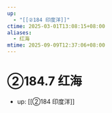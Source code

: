 ```yaml
---
up:
  - "[[②184 印度洋]]"
ctime: 2025-03-01T13:08:15+08:00
aliases:
  - 红海
mtime: 2025-09-09T12:37:06+08:00
---
```


# ②184.7 红海

- up: [[②184 印度洋]]
